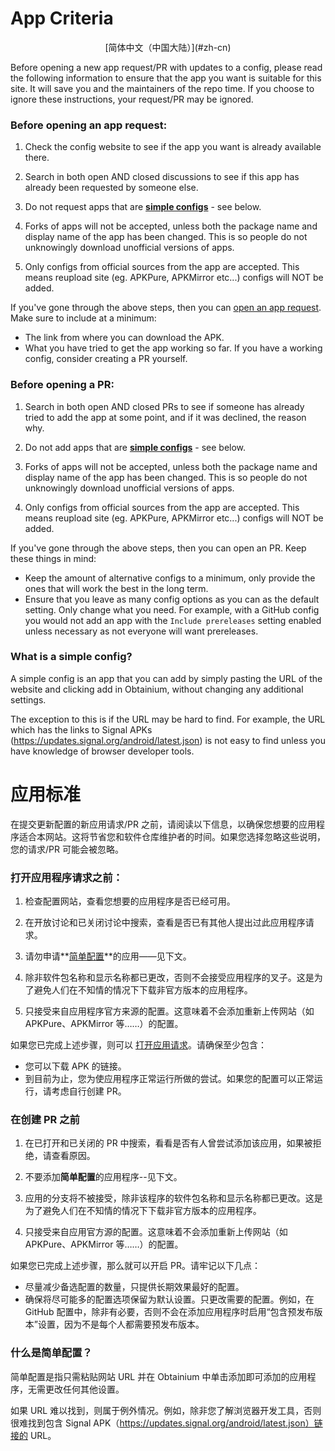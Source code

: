 # App Criteria

<center> 
[简体中文（中国大陆）](#zh-cn) 
</center>

Before opening a new app request/PR with updates to a config, please read the following information to ensure that the app you want is suitable for this site. It will save you and the maintainers of the repo time. If you choose to ignore these instructions, your request/PR may be ignored.


### Before opening an app request:

1. Check the config website to see if the app you want is already available there.

2. Search in both open AND closed discussions to see if this app has already been requested by someone else.

3. Do not request apps that are **[simple configs](#simple-config)** - see below.

4. Forks of apps will not be accepted, unless both the package name and display name of the app has been changed. This is so people do not unknowingly download unofficial versions of apps.

5. Only configs from official sources from the app are accepted. This means reupload site (eg. APKPure, APKMirror etc...) configs will NOT be added.


If you've gone through the above steps, then you can [open an app request](https://github.com/ImranR98/apps.obtainium.imranr.dev/discussions/new?category=app-requests). Make sure to include at a minimum:

- The link from where you can download the APK.
- What you have tried to get the app working so far. If you have a working config, consider creating a PR yourself.


### Before opening a PR:

1. Search in both open AND closed PRs to see if someone has already tried to add the app at some point, and if it was declined, the reason why.

2. Do not add apps that are **[simple configs](#simple-config)** - see below.

3. Forks of apps will not be accepted, unless both the package name and display name of the app has been changed. This is so people do not unknowingly download unofficial versions of apps.

4. Only configs from official sources from the app are accepted. This means reupload site (eg. APKPure, APKMirror etc...) configs will NOT be added.

If you've gone through the above steps, then you can open an PR. Keep these things in mind:

- Keep the amount of alternative configs to a minimum, only provide the ones that will work the best in the long term.
- Ensure that you leave as many config options as you can as the default setting. Only change what you need. For example, with a GitHub config you would not add an app with the `Include prereleases` setting enabled unless necessary as not everyone will want prereleases.

<span id="simple-config"></span>
### What is a simple config?

A simple config is an app that you can add by simply pasting the URL of the website and clicking add in Obtainium, without changing any additional settings.

The exception to this is if the URL may be hard to find. For example, the URL which has the links to Signal APKs (https://updates.signal.org/android/latest.json) is not easy to find unless you have knowledge of browser developer tools.

<span id="zh-cn"></span>
# 应用标准

在提交更新配置的新应用请求/PR 之前，请阅读以下信息，以确保您想要的应用程序适合本网站。这将节省您和软件仓库维护者的时间。如果您选择忽略这些说明，您的请求/PR 可能会被忽略。

### 打开应用程序请求之前：

1. 检查配置网站，查看您想要的应用程序是否已经可用。

2. 在开放讨论和已关闭讨论中搜索，查看是否已有其他人提出过此应用程序请求。

3. 请勿申请**[简单配置](#simple-config-zh-cn)**的应用——见下文。

4. 除非软件包名称和显示名称都已更改，否则不会接受应用程序的叉子。这是为了避免人们在不知情的情况下下载非官方版本的应用程序。

5. 只接受来自应用程序官方来源的配置。这意味着不会添加重新上传网站（如 APKPure、APKMirror 等……）的配置。


如果您已完成上述步骤，则可以 [打开应用请求](https://github.com/ImranR98/apps.obtainium.imranr.dev/discussions/new?category=app-requests)。请确保至少包含：

- 您可以下载 APK 的链接。
- 到目前为止，您为使应用程序正常运行所做的尝试。如果您的配置可以正常运行，请考虑自行创建 PR。


### 在创建 PR 之前

1. 在已打开和已关闭的 PR 中搜索，看看是否有人曾尝试添加该应用，如果被拒绝，请查看原因。

2. 不要添加**简单配置**的应用程序--见下文。

3. 应用的分支将不被接受，除非该程序的软件包名称和显示名称都已更改。这是为了避免人们在不知情的情况下下载非官方版本的应用程序。

4. 只接受来自应用官方源的配置。这意味着不会添加重新上传网站（如 APKPure、APKMirror 等……）的配置。

如果您已完成上述步骤，那么就可以开启 PR。请牢记以下几点：

- 尽量减少备选配置的数量，只提供长期效果最好的配置。
- 确保将尽可能多的配置选项保留为默认设置。只更改需要的配置。例如，在 GitHub 配置中，除非有必要，否则不会在添加应用程序时启用“包含预发布版本”设置，因为不是每个人都需要预发布版本。

<span id="simple-config-zh-cn"></span>
### 什么是简单配置？

简单配置是指只需粘贴网站 URL 并在 Obtainium 中单击添加即可添加的应用程序，无需更改任何其他设置。

如果 URL 难以找到，则属于例外情况。例如，除非您了解浏览器开发工具，否则很难找到包含 Signal APK（https://updates.signal.org/android/latest.json）链接的 URL。
